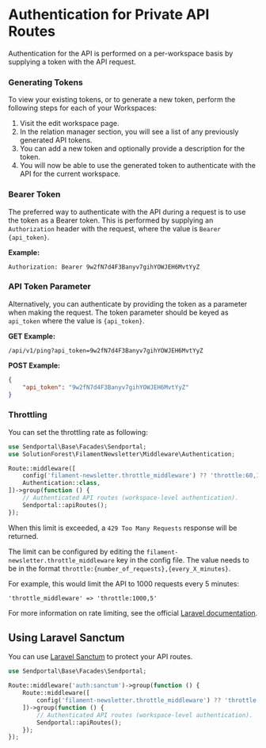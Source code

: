# Authentication for Private API Routes
Authentication for the API is performed on a per-workspace basis by supplying a token with the API request.

### Generating Tokens

To view your existing tokens, or to generate a new token, perform the following steps for each of your Workspaces:

1. Visit the edit workspace page.
3. In the relation manager section, you will see a list of any previously generated API tokens.
4. You can add a new token and optionally provide a description for the token.
5. You will now be able to use the generated token to authenticate with the API for the current workspace.

### Bearer Token

The preferred way to authenticate with the API during a request is to use the token as a Bearer token. This is performed by supplying an `Authorization` header with the request, where the value is `Bearer {api_token}`.

**Example:**

```
Authorization: Bearer 9w2fN7d4F3Banyv7gihYOWJEH6MvtYyZ
```

### API Token Parameter

Alternatively, you can authenticate by providing the token as a parameter when making the request. The token parameter should be keyed as `api_token` where the value is `{api_token}`.

**GET Example:**

```
/api/v1/ping?api_token=9w2fN7d4F3Banyv7gihYOWJEH6MvtYyZ
```

**POST Example:**

```json
{
    "api_token": "9w2fN7d4F3Banyv7gihYOWJEH6MvtYyZ"
}
```

### Throttling
You can set the throttling rate as following:
```php
use Sendportal\Base\Facades\Sendportal;
use SolutionForest\FilamentNewsletter\Middleware\Authentication;

Route::middleware([
    config('filament-newsletter.throttle_middleware') ?? 'throttle:60,1',
    Authentication::class,
])->group(function () {
    // Authenticated API routes (workspace-level authentication).
    Sendportal::apiRoutes();
});
```

When this limit is exceeded, a `429 Too Many Requests` response will be returned.

The limit can be configured by editing the `filament-newsletter.throttle_middleware` key in the config file. The value needs to be in the format `throttle:{number_of_requests},{every_X_minutes}`.

For example, this would limit the API to 1000 requests every 5 minutes:

```
'throttle_middleware' => 'throttle:1000,5'
```

For more information on rate limiting, see the official [Laravel documentation](https://laravel.com/docs/11.x/rate-limiting).



## Using Laravel Sanctum
You can use [Laravel Sanctum](https://laravel.com/docs/11.x/sanctum) to protect your API routes.

```php
use Sendportal\Base\Facades\Sendportal;

Route::middleware('auth:sanctum')->group(function () {
    Route::middleware([
        config('filament-newsletter.throttle_middleware') ?? 'throttle:60,1',
    ])->group(function () {
        // Authenticated API routes (workspace-level authentication).
        Sendportal::apiRoutes();
    });
});
```